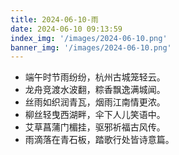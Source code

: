 ```yaml
---
title: 2024-06-10-雨
date: 2024-06-10 09:13:59
index_img: '/images/2024-06-10.png'
banner_img: '/images/2024-06-10.png'
---
```

- 端午时节雨纷纷，杭州古城笼轻云。
- 龙舟竞渡水波翻，粽香飘逸满城闻。
- 丝雨如织润青瓦，烟雨江南情更浓。
- 柳丝轻曳西湖畔，伞下人儿笑语中。
- 艾草菖蒲门楣挂，驱邪祈福古风传。
- 雨滴落在青石板，踏歌行处皆诗意篇。